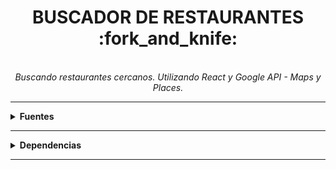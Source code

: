 <h1 align="center">BUSCADOR DE RESTAURANTES :fork_and_knife:</h1>

<p align="center">
  <br />
  <i>Buscando restaurantes cercanos. Utilizando React y Google API - Maps y Places.</i>
</p>

<hr />

<details>
  <summary><strong>Fuentes</strong></summary>
  
  <br />
  
  <p align="left">
    <a href="https://www.npmjs.com/package/styled-reset">Styled-Reset</a> <br />
    <a href="https://github.com/material-components/material-components-web-react/tree/master/packages/text-field">Text-Field</a> <br />
    <a href="https://www.npmjs.com/package/@material/react-material-icon">React-Material-Icon</a> <br />
    <a href="https://fonts.google.com/specimen/Roboto">Fuentes de Google - Roboto</a> <br />
    <a href="https://www.npmjs.com/package/react-slick">React-Slick</a> <br />
    <a href="https://www.npmjs.com/package/react-rating-stars-component">React-Rating-Stars</a> <br />
    <a href="https://pt-br.reactjs.org/docs/portals.html">Portales</a> <br />
    <a href="https://developers.google.com/maps/documentation/javascript/places">JavaScript Places</a> <br />
    <a href="https://github.com/fullstackreact/google-maps-react#readme">Google-Maps-React</a> <br />
    <a href="https://chrome.google.com/webstore/detail/google-maps-platform-api/mlikepnkghhlnkgeejmlkfeheihlehne">Extensión de Chrome - Maps</a> <br />
    <a href="https://www.npmjs.com/package/react-lottie">React-Lottie</a> <br />
    <a href="https://lottiefiles.com/">Archivos Lottie</a>
  </p>
  
</details>

<hr />

<details>
  
  <summary><strong>Dependencias</strong></summary>
  
  <br />

  <pre>yarn add styled-components</pre>
  <pre>yarn add styled-reset</pre>
  <pre>yarn add @material/react-text-field</pre>
  <pre>yarn add @material/react-material-icon</pre>
  <pre>yarn add react-slick</pre>
  <pre>yarn add slick-carousel</pre>
  <pre>yarn add react-rating-stars-component</pre>
  <pre>yarn add google-maps-react</pre>
  <pre>yarn add redux react-redux</pre>
  <pre>yarn add react-lottie</pre>

</details>

<hr />
